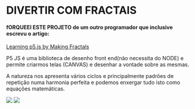 # DIVERTIR COM FRACTAIS

#### fORQUEEI ESTE PROJETO de um outro programador que inclusive escrevu o artigo:
[Learning p5.js by Making Fractals](https://medium.com/better-programming/learning-p5-js-by-making-fractals-cbdcac5c651e)

P5 JS é uma biblioteca de desenho front end(não necessita do NODE) e permite criarmos telas (CANVAS) e desenhar a vontade sobre as mesmas.

A natureza nos apresenta vários ciclos e principalmente padrões de repetição numa harmonia perfeita e podemos enxergar tudo isto como equações matemáticas.



![](images/fractal-1.jpg)
![](images/fractal-2.jpg)
